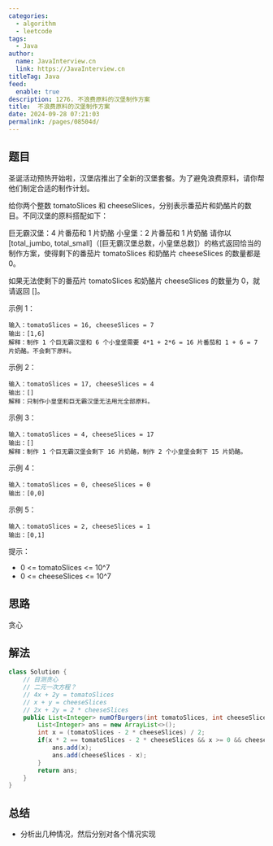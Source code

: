 ```yaml
---
categories: 
  - algorithm
  - leetcode
tags: 
  - Java
author: 
  name: JavaInterview.cn
  link: https://JavaInterview.cn
titleTag: Java
feed: 
  enable: true
description: 1276. 不浪费原料的汉堡制作方案
title:  不浪费原料的汉堡制作方案
date: 2024-09-28 07:21:03
permalink: /pages/08504d/
---
```


## 题目

圣诞活动预热开始啦，汉堡店推出了全新的汉堡套餐。为了避免浪费原料，请你帮他们制定合适的制作计划。

给你两个整数 tomatoSlices 和 cheeseSlices，分别表示番茄片和奶酪片的数目。不同汉堡的原料搭配如下：

巨无霸汉堡：4 片番茄和 1 片奶酪
小皇堡：2 片番茄和 1 片奶酪
请你以 [total_jumbo, total_small]（[巨无霸汉堡总数，小皇堡总数]）的格式返回恰当的制作方案，使得剩下的番茄片 tomatoSlices 和奶酪片 cheeseSlices 的数量都是 0。

如果无法使剩下的番茄片 tomatoSlices 和奶酪片 cheeseSlices 的数量为 0，就请返回 []。



示例 1：

    输入：tomatoSlices = 16, cheeseSlices = 7
    输出：[1,6]
    解释：制作 1 个巨无霸汉堡和 6 个小皇堡需要 4*1 + 2*6 = 16 片番茄和 1 + 6 = 7 片奶酪。不会剩下原料。
示例 2：

    输入：tomatoSlices = 17, cheeseSlices = 4
    输出：[]
    解释：只制作小皇堡和巨无霸汉堡无法用光全部原料。
示例 3：

    输入：tomatoSlices = 4, cheeseSlices = 17
    输出：[]
    解释：制作 1 个巨无霸汉堡会剩下 16 片奶酪，制作 2 个小皇堡会剩下 15 片奶酪。
示例 4：

    输入：tomatoSlices = 0, cheeseSlices = 0
    输出：[0,0]
示例 5：

    输入：tomatoSlices = 2, cheeseSlices = 1
    输出：[0,1]


提示：

* 0 <= tomatoSlices <= 10^7
* 0 <= cheeseSlices <= 10^7

## 思路

贪心

## 解法
```java
class Solution {
    // 目测贪心
    // 二元一次方程？
    // 4x + 2y = tomatoSlices
    // x + y = cheeseSlices
    // 2x + 2y = 2 * cheeseSlices
    public List<Integer> numOfBurgers(int tomatoSlices, int cheeseSlices) {
        List<Integer> ans = new ArrayList<>();
        int x = (tomatoSlices - 2 * cheeseSlices) / 2;
        if(x * 2 == tomatoSlices - 2 * cheeseSlices && x >= 0 && cheeseSlices - x >= 0) {
            ans.add(x);
            ans.add(cheeseSlices - x);
        }
        return ans;
    }
}

```

## 总结

- 分析出几种情况，然后分别对各个情况实现 
